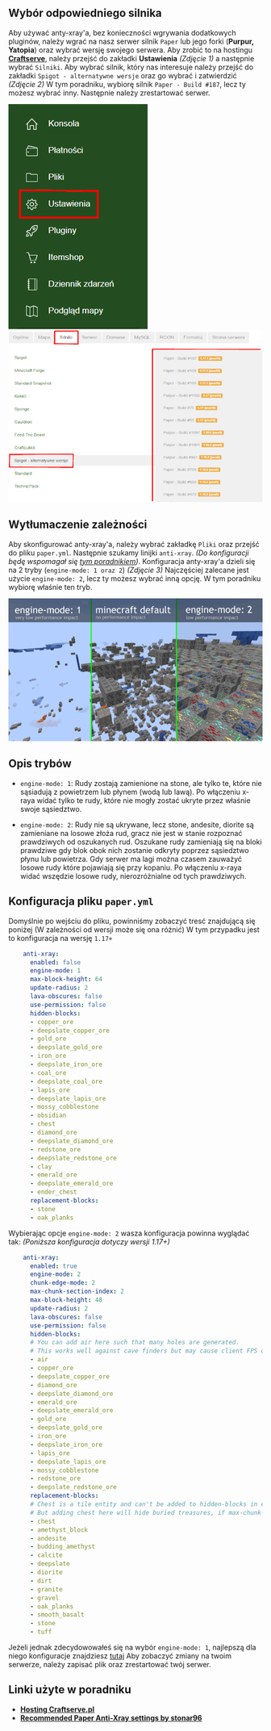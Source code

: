 ## Wybór odpowiedniego silnika
Aby używać anty-xray'a, bez konieczności wgrywania dodatkowych pluginów, należy wgrać na nasz serwer silnik `Paper` lub jego forki (**Purpur, Yatopia**)
oraz wybrać wersję swojego serwera. Aby zrobić to na hostingu [**Craftserve**](https://craftserve.pl/), należy przejść do zakładki **Ustawienia** *(Zdjęcie 1)*
a następnie wybrać `Silniki`. Aby wybrać silnik, który nas interesuje należy przejść do zakładki `Spigot - alternatywne wersje` oraz go wybrać i zatwierdzić *(Zdjęcie 2)*
W tym poradniku, wybiorę silnik `Paper - Build #187`, lecz ty możesz wybrać inny. Następnie należy zrestartować serwer.

![1](img/antyxray/1.PNG) ![2](img/antyxray/2.png)

## Wytłumaczenie zależności
Aby skonfigurować anty-xray'a, należy wybrać zakładkę `Pliki` oraz przejść do pliku `paper.yml`. Następnie szukamy linijki `anti-xray`.
*(Do konfiguracji będę wspomagał się [tym poradnikiem](https://gist.github.com/stonar96/ba18568bd91e5afd590e8038d14e245e#recommended-settings))*.
Konfiguracja anty-xray'a dzieli się na 2 tryby (`engine-mode: 1 oraz 2`) *(Zdjęcie 3)* Najczęściej zalecane jest użycie `engine-mode: 2`, lecz ty możesz wybrać inną opcję.
W tym poradniku wybiorę właśnie ten tryb.

![3](img/antyxray/3.png)

## Opis trybów
* `engine-mode: 1`: Rudy zostają zamienione na stone, ale tylko te, które nie sąsiadują z powietrzem lub płynem (wodą lub lawą). Po włączeniu x-raya widać tylko te rudy, które nie mogły zostać ukryte przez właśnie swoje sąsiedztwo.

* `engine-mode: 2`: Rudy nie są ukrywane, lecz stone, andesite, diorite są zamieniane na losowe złoża rud, gracz nie jest w stanie rozpoznać prawdziwych od oszukanych rud. Oszukane rudy zamieniają się na bloki prawdziwe gdy blok obok nich zostanie odkryty poprzez sąsiedztwo płynu lub powietrza. Gdy serwer ma lagi można czasem zauważyć losowe rudy które pojawiają się przy kopaniu. Po włączeniu x-raya widać wszędzie losowe rudy, nierozróżnialne od tych prawdziwych.

## Konfiguracja pliku `paper.yml`
Domyślnie po wejściu do pliku, powinniśmy zobaczyć tresć znajdującą się poniżej (W zależności od wersji może się ona różnić) W tym przypadku jest to konfiguracja na wersję `1.17+`
```yml
    anti-xray:
      enabled: false
      engine-mode: 1
      max-block-height: 64
      update-radius: 2
      lava-obscures: false
      use-permission: false
      hidden-blocks:
      - copper_ore
      - deepslate_copper_ore
      - gold_ore
      - deepslate_gold_ore
      - iron_ore
      - deepslate_iron_ore
      - coal_ore
      - deepslate_coal_ore
      - lapis_ore
      - deepslate_lapis_ore
      - mossy_cobblestone
      - obsidian
      - chest
      - diamond_ore
      - deepslate_diamond_ore
      - redstone_ore
      - deepslate_redstone_ore
      - clay
      - emerald_ore
      - deepslate_emerald_ore
      - ender_chest
      replacement-blocks:
      - stone
      - oak_planks
```

Wybierając opcje `engine-mode: 2` wasza konfiguracja powinna wyglądać tak: *(Poniższa konfiguracja dotyczy wersji 1.17+)*

```yml
    anti-xray:
      enabled: true
      engine-mode: 2
      chunk-edge-mode: 2
      max-chunk-section-index: 2
      max-block-height: 48
      update-radius: 2
      lava-obscures: false
      use-permission: false
      hidden-blocks:
      # You can add air here such that many holes are generated.
      # This works well against cave finders but may cause client FPS drops for all players.
      - air
      - copper_ore
      - deepslate_copper_ore
      - diamond_ore
      - deepslate_diamond_ore
      - emerald_ore
      - deepslate_emerald_ore
      - gold_ore
      - deepslate_gold_ore
      - iron_ore
      - deepslate_iron_ore
      - lapis_ore
      - deepslate_lapis_ore
      - mossy_cobblestone
      - redstone_ore
      - deepslate_redstone_ore
      replacement-blocks:
      # Chest is a tile entity and can't be added to hidden-blocks in engine-mode: 2.
      # But adding chest here will hide buried treasures, if max-chunk-section-index is increased.
      - chest
      - amethyst_block
      - andesite
      - budding_amethyst
      - calcite
      - deepslate
      - diorite
      - dirt
      - granite
      - gravel
      - oak_planks
      - smooth_basalt
      - stone
      - tuff
```

Jeżeli jednak zdecydowowałeś się na wybór `engine-mode: 1`, najlepszą dla niego konfiguracje znajdziesz [tutaj](https://gist.github.com/stonar96/ba18568bd91e5afd590e8038d14e245e#recommended-settings)
Aby zobaczyć zmiany na twoim serwerze, należy zapisać plik oraz zrestartować twój serwer.


## Linki użyte w poradniku
   - **[Hosting Craftserve.pl](https://craftserve.pl/)**
   - **[Recommended Paper Anti-Xray settings by stonar96](https://gist.github.com/stonar96/ba18568bd91e5afd590e8038d14e245e)**
